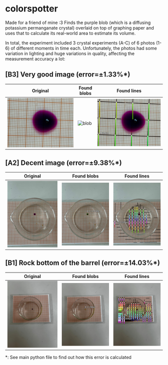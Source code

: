 # colorspotter

Made for a friend of mine :3 Finds the purple blob (which is a diffusing potassium permanganate crystal) overlaid on top of graphing paper and uses that to calculate its real-world area to estimate its volume.

In total, the experiment included 3 crystal experiments (A-C) of 6 photos (1-6) of different moments in time each. Unfortunately, the photos had some variation in lighting and huge variations in quality, affecting the measurement accuracy a lot:

## [B3] Very good image (error=±1.33%*)

|Original|Found blobs|Found lines|
|---|---|---|
|![original](https://github.com/Brxnni/colorspotter/blob/78854070a3b494cc14ba34df76c3b29394a9e6b5/w12_images/B3.jpeg)|![blob](https://github.com/Brxnni/colorspotter/blob/78854070a3b494cc14ba34df76c3b29394a9e6b5/w12_out/B3_blob.png)|![lines](https://github.com/Brxnni/colorspotter/blob/78854070a3b494cc14ba34df76c3b29394a9e6b5/w12_out/B3_lines.png)|

## [A2] Decent image (error=±9.38%*)

|Original|Found blobs|Found lines|
|---|---|---|
|![original](https://github.com/Brxnni/colorspotter/blob/78854070a3b494cc14ba34df76c3b29394a9e6b5/w12_images/A2.jpeg)|![blob](https://github.com/Brxnni/colorspotter/blob/78854070a3b494cc14ba34df76c3b29394a9e6b5/w12_out/A2_blob.png)|![lines](https://github.com/Brxnni/colorspotter/blob/78854070a3b494cc14ba34df76c3b29394a9e6b5/w12_out/A2_lines.png)|

## [B1] Rock bottom of the barrel (error=±14.03%*)

|Original|Found blobs|Found lines|
|---|---|---|
|![original](https://github.com/Brxnni/colorspotter/blob/78854070a3b494cc14ba34df76c3b29394a9e6b5/w12_images/B1.jpeg)|![blob](https://github.com/Brxnni/colorspotter/blob/78854070a3b494cc14ba34df76c3b29394a9e6b5/w12_out/B1_blob.png)|![lines](https://github.com/Brxnni/colorspotter/blob/78854070a3b494cc14ba34df76c3b29394a9e6b5/w12_out/B1_lines.png)|

\*: See main python file to find out how this error is calculated
